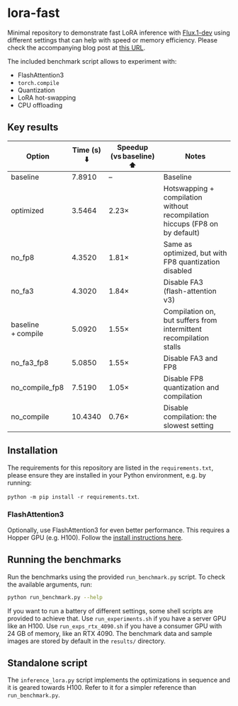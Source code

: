 # lora-fast

Minimal repository to demonstrate fast LoRA inference with [Flux.1-dev](https://huggingface.co/black-forest-labs/FLUX.1-dev) using different settings that can help with speed or memory efficiency. Please check the accompanying blog post at [this URL](https://huggingface.co/blog/lora-fast).

The included benchmark script allows to experiment with:

- FlashAttention3
- `torch.compile`
- Quantization
- LoRA hot-swapping
- CPU offloading

## Key results

| Option              | Time (s) ⬇️ | Speedup (vs baseline) ⬆️ | Notes                                                                        |
|---------------------|-------------|--------------------------|------------------------------------------------------------------------------|
| baseline            | 7.8910      | –                        | Baseline                                                                     |
| optimized           | 3.5464      | 2.23×                    | Hotswapping \+ compilation without recompilation hiccups (FP8 on by default) |
| no\_fp8             | 4.3520      | 1.81×                    | Same as optimized, but with FP8 quantization disabled                        |
| no\_fa3             | 4.3020      | 1.84×                    | Disable FA3 (flash-attention v3)                                             |
| baseline \+ compile | 5.0920      | 1.55×                    | Compilation on, but suffers from intermittent recompilation stalls           |
| no\_fa3\_fp8        | 5.0850      | 1.55×                    | Disable FA3 and FP8                                                          |
| no\_compile\_fp8    | 7.5190      | 1.05×                    | Disable FP8 quantization and compilation                                     |
| no\_compile         | 10.4340     | 0.76×                    | Disable compilation: the slowest setting                                     |

## Installation

The requirements for this repository are listed in the `requirements.txt`, please ensure they are installed in your Python environment, e.g. by running:

`python -m pip install -r requirements.txt`.

### FlashAttention3

Optionally, use FlashAttention3 for even better performance. This requires a Hopper GPU (e.g. H100). Follow the [install instructions here](https://github.com/Dao-AILab/flash-attention?tab=readme-ov-file#flashattention-3-beta-release).

## Running the benchmarks

Run the benchmarks using the provided `run_benchmark.py` script. To check the available arguments, run:

```sh
python run_benchmark.py --help
```

If you want to run a battery of different settings, some shell scripts are provided to achieve that. Use `run_experiments.sh` if you have a server GPU like an H100. Use `run_exps_rtx_4090.sh` if you have a consumer GPU with 24 GB of memory, like an RTX 4090. The benchmark data and sample images are stored by default in the `results/` directory.

## Standalone script

The `inference_lora.py` script implements the optimizations in sequence and it is geared towards H100. Refer to it for a simpler reference than `run_benchmark.py`.
